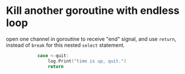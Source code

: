 # Kill another goroutine with endless loop

open one channel in goroutine to receive "end" signal, and use `return`, instead of `break` for this nested `select` statement.

```go
			case <-quit:
				log.Print("time is up, quit.")
				return
```